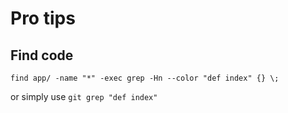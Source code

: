 Pro tips
=========

Find code
------------
`find app/ -name "*" -exec grep -Hn --color "def index" {} \;`

or simply use
`git grep "def index"`

